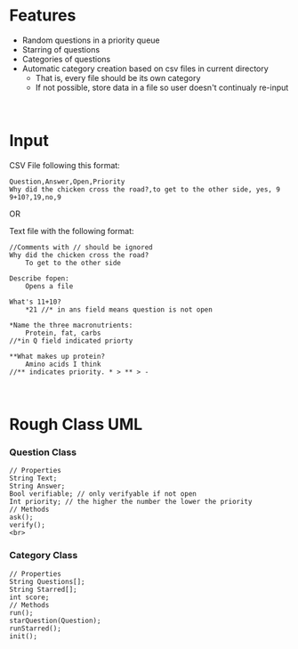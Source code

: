 # Features
- Random questions in a priority queue
- Starring of questions 
- Categories of questions
- Automatic category creation based on csv files in current directory
	- That is, every file should be its own category
	- If not possible, store data in a file so user doesn't continualy re-input
<br>

# Input
CSV File following this format:
```
Question,Answer,Open,Priority
Why did the chicken cross the road?,to get to the other side, yes, 9
9+10?,19,no,9
```

OR

Text file with the following format:
```
//Comments with // should be ignored
Why did the chicken cross the road?
	To get to the other side
	
Describe fopen:
	Opens a file
	
What's 11+10?
	*21 //* in ans field means question is not open
	
*Name the three macronutrients:
	Protein, fat, carbs
//*in Q field indicated priorty

**What makes up protein?
	Amino acids I think
//** indicates priority. * > ** > -
```
<br>

# Rough Class UML
### Question Class
```
// Properties
String Text;
String Answer;
Bool verifiable; // only verifyable if not open
Int priority; // the higher the number the lower the priority
// Methods
ask();
verify();	
<br>
```

### Category Class
```
// Properties
String Questions[];
String Starred[];
int score;
// Methods
run();
starQuestion(Question);
runStarred();
init();	
```
<br>
<br>
